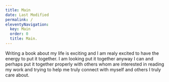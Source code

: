 ```yaml
---
title: Main
date: Last Modified 
permalink: /
eleventyNavigation:
  key: Main 
  order: 0
  title: Main.
---
```


Writing a book about my life is exciting and I am realy excited to have the energy to put it together. I am looking put it together anyway I can and perhaps put it together properly with others whom are interested in reading my work and trying to help me truly connect with myself and others I truly care about.


